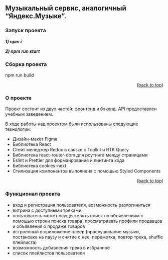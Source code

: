 ##  Музыкальный сервис, аналогичный “Яндекс.Музыке”. 

### Запуск проекта

***1) npm i***

***2) npm run start***



### Сборка проекта

npm run build


<p align="right">(<a href="#readme-top">back to top</a>)</p>



### О проекте

Проект состоит из двух частей: фронтенд и бэкенд. API предоставлен учебным заведением.

В ходе работы над проектом были использованы следующие технологии:

* Дизайн-макет Figma
* Библиотека React
* Стейт менеджер Redux в связке с Toolkit и RTK Query
* Библиотека react-router-dom для роутинга между страницами
* Eslint и Prettier для формаирования и линтинга кода
* Библиотека cookies-next 
* Стилизация компонентов выполнена с помощью Styled Components


<p align="right">(<a href="#readme-top">back to top</a>)</p>

### Функционал проекта

* вход и регистрация пользователя, возможность разлогиниться
* витрина с доступными треками
* пользователь может осуществлять поиск по объявлениям с помощью строки поиска товара, просматривать профили продавцов и объявления о продаже товаров
* встроенный в приложение плеер (прослушивание музыки, постановка на паузу и снятие с нее, перемотка, повтор трека, shuffle плейлиста)
* возможность добавления трека в избранное
* список плейлистов пользователя 
